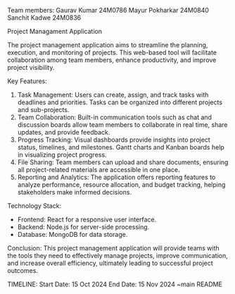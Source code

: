 Team members:
Gaurav Kumar 24M0786
Mayur Pokharkar 24M0840
Sanchit Kadwe 24M0836

Project Managament Application

The project management application aims to streamline the planning, execution, and monitoring of projects. This web-based tool will facilitate collaboration among team members, enhance productivity, and improve project visibility.

Key Features:

1. Task Management: Users can create, assign, and track tasks with deadlines and priorities. Tasks can be organized into different projects and sub-projects.
2. Team Collaboration: Built-in communication tools such as chat and discussion boards allow team members to collaborate in real time, share updates, and provide feedback.
3. Progress Tracking: Visual dashboards provide insights into project status, timelines, and milestones. Gantt charts and Kanban boards help in visualizing project progress.
4. File Sharing: Team members can upload and share documents, ensuring all project-related materials are accessible in one place.
5. Reporting and Analytics: The application offers reporting features to analyze performance, resource allocation, and budget tracking, helping stakeholders make informed decisions.

Technology Stack:

- Frontend: React for a responsive user interface.
- Backend: Node.js for server-side processing.
- Database: MongoDB for data storage.

Conclusion:
This project management application will provide teams with the tools they need to effectively manage projects, improve communication, and increase overall efficiency, ultimately leading to successful project outcomes.

TIMELINE:
Start Date: 15 Oct 2024
End Date: 15 Nov 2024
~main README
